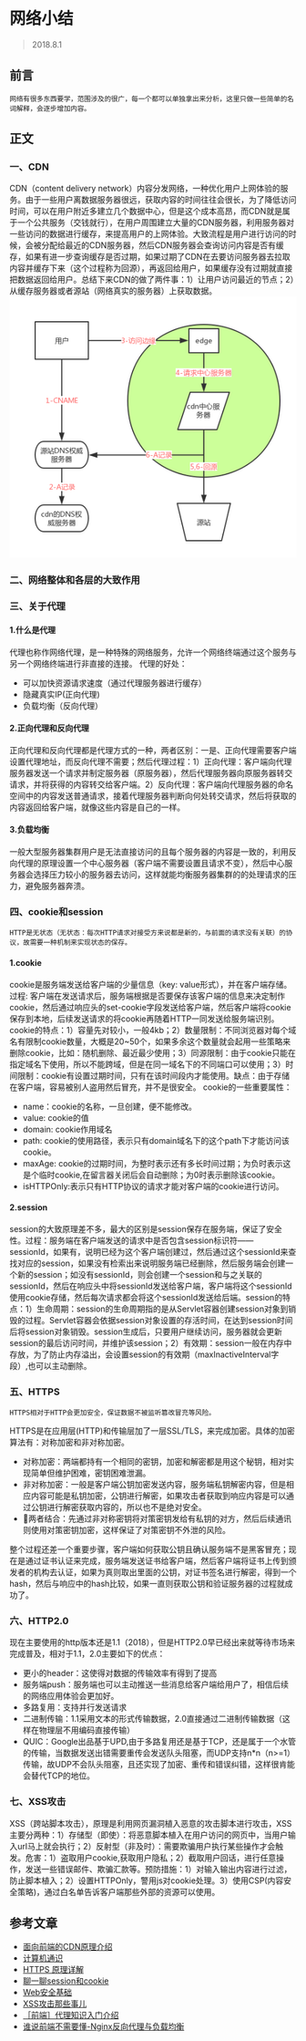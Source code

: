 # 网络小结
>2018.8.1
## 前言
    网络有很多东西要学，范围涉及的很广，每一个都可以单独拿出来分析，这里只做一些简单的名词解释，会逐步增加内容。
## 正文
### 一、CDN
CDN（content delivery network）内容分发网络，一种优化用户上网体验的服务。由于一些用户离数据服务器很远，获取内容的时间往往会很长，为了降低访问时间，可以在用户附近多建立几个数据中心，但是这个成本高昂，而CDN就是属于一个公共服务（交钱就行），在用户周围建立大量的CDN服务器，利用服务器对一些访问的数据进行缓存，来提高用户的上网体验。大致流程是用户进行访问的时候，会被分配给最近的CDN服务器，然后CDN服务器会查询访问内容是否有缓存，如果有进一步查询缓存是否过期，如果过期了CDN在去要访问服务器去拉取内容并缓存下来（这个过程称为回源），再返回给用户，如果缓存没有过期就直接把数据返回给用户。总结下来CDN的做了两件事：1）让用户访问最近的节点；2）从缓存服务器或者源站（网络真实的服务器）上获取数据。
![image](/img/02.png)
### 二、网络整体和各层的大致作用

### 三、关于代理
#### 1.什么是代理
代理也称作网络代理，是一种特殊的网络服务，允许一个网络终端通过这个服务与另一个网络终端进行非直接的连接。
代理的好处：
-   可以加快资源请求速度（通过代理服务器进行缓存）
-   隐藏真实IP(正向代理)
-   负载均衡（反向代理）
#### 2.正向代理和反向代理
正向代理和反向代理都是代理方式的一种，两者区别：一是、正向代理需要客户端设置代理地址，而反向代理不需要；然后代理过程：1）正向代理：客户端向代理服务器发送一个请求并制定服务器（原服务器），然后代理服务器向原服务器转交请求，并将获得的内容转交给客户端。2）反向代理：客户端向代理服务器的命名空间中的内容发送普通请求，接着代理服务器判断向何处转交请求，然后将获取的内容返回给客户端，就像这些内容是自己的一样。

#### 3.负载均衡
一般大型服务器集群用户是无法直接访问的且每个服务器的内容是一致的，利用反向代理的原理设置一个中心服务器（客户端不需要设置且请求不变），然后中心服务器会选择压力较小的服务器去访问，这样就能均衡服务器集群的的处理请求的压力，避免服务器奔溃。

### 四、cookie和session
    HTTP是无状态（无状态：每次HTTP请求对接受方来说都是新的，与前面的请求没有关联）的协议，故需要一种机制来实现状态的保存。
#### 1.cookie
cookie是服务端发送给客户端的少量信息（key: value形式），并在客户端存储。过程: 客户端在发送请求后，服务端根据是否要保存该客户端的信息来决定制作cookie，然后通过响应头的set-cookie字段发送给客户端，然后客户端将cookie保存到本地，后续发送请求的将cookie再随着HTTP一同发送给服务端识别。cookie的特点：1）容量先对较小，一般4kb；2）数量限制：不同浏览器对每个域名有限制cookie数量，大概是20~50个，如果多余这个数量就会起用一些策略来删除cookie，比如：随机删除、最近最少使用；3）同源限制：由于cookie只能在指定域名下使用，所以不能跨域，但是在同一域名下的不同端口可以使用；3）时间限制：cookie有设置过期时间，只有在该时间段内才能使用。缺点：由于存储在客户端，容易被别人盗用然后冒充，并不是很安全。
cookie的一些重要属性：
- name：cookie的名称，一旦创建，便不能修改。
- value: cookie的值
- domain: cookie作用域名
- path: cookie的使用路径，表示只有domain域名下的这个path下才能访问该cookie。
- maxAge: cookie的过期时间，为整时表示还有多长时间过期；为负时表示这是个临时cookie,在留言器关闭后会自动删除；为0时表示删除该cookie。
- isHTTPOnly:表示只有HTTP协议的请求才能对客户端的cookie进行访问。
#### 2.session
session的大致原理差不多，最大的区别是session保存在服务端，保证了安全性。过程：服务端在客户端发送的请求中是否包含session标识符——sessionId，如果有，说明已经为这个客户端创建过，然后通过这个sessionId来查找对应的session，如果没有检索出来说明服务端已经删除，然后服务端会创建一个新的session；如没有sessionId，则会创建一个session和与之关联的sessionId，然后在响应头中将sessionId发送给客户端，客户端将这个sessionId使用cookie存储，然后每次请求都会将这个sessionId发送给后端。session的特点：1）生命周期：session的生命周期指的是从Servlet容器创建session对象到销毁的过程。Servlet容器会依据session对象设置的存活时间，在达到session时间后将session对象销毁。session生成后，只要用户继续访问，服务器就会更新session的最后访问时间，并维护该session；2）有效期：session一般在内存中存放，为了防止内存溢出，会设置session的有效期（maxInactiveInterval字段）,也可以主动删除。
### 五、HTTPS
    HTTPS相对于HTTP会更加安全，保证数据不被监听篡改冒充等风险。
HTTPS是在应用层(HTTP)和传输层加了一层SSL/TLS，来完成加密。具体的加密算法有：对称加密和非对称加密。

- 对称加密：两端都持有一个相同的密钥，加密和解密都是用这个秘钥，相对实现简单但维护困难，密钥困难泄漏。
- 非对称加密：一般是客户端公钥加密发送内容，服务端私钥解密内容，但是相应内容可能是私钥加密，公钥进行解密，如果攻击者获取到响应内容是可以通过公钥进行解密获取内容的，所以也不是绝对安全。
-  两者结合：先通过非对称密钥将对策密钥发给有私钥的对方，然后后续通讯则使用对策密钥加密，这样保证了对策密钥不外泄的风险。

整个过程还差一个重要步骤，客户端如何获取公钥且确认服务端不是黑客冒充；现在是通过证书认证来完成，服务端发送证书给客户端，然后客户端将证书上传到颁发者的机构去认证，如果为真则取出里面的公钥，对证书签名进行解密，得到一个hash，然后与响应中的hash比较，如果一直则获取公钥和验证服务器的过程就成功了。
### 六、HTTP2.0
现在主要使用的http版本还是1.1（2018），但是HTTP2.0早已经出来就等待市场来完成普及，相对于1.1，2.0主要如下的优点：
- 更小的header：这使得对数据的传输效率有得到了提高
- 服务端push：服务端也可以主动推送一些消息给客户端给用户了，相信后续的网络应用体验会更加好。
- 多路复用：支持并行发送请求
- 二进制传输：1.1采用文本的形式传输数据，2.0直接通过二进制传输数据（这样在物理层不用编码直接传输）
- QUIC：Google出品基于UPD,由于多路复用还是基于TCP，还是属于一个水管的传输，当数据发送出错需要重传会发送队头阻塞，而UDP支持n*n（n>=1）传输，故UDP不会队头阻塞，且还实现了加密、重传和错误纠错，这样很肯能会替代TCP的地位。
### 七、XSS攻击

XSS（跨站脚本攻击），原理是利用网页漏洞植入恶意的攻击脚本进行攻击，XSS主要分两种：1）存储型（即使）：将恶意脚本植入在用户访问的网页中，当用户输入url马上就会执行；2）反射型（非及时）：需要欺骗用户执行某些操作才会触发。危害：1）盗取用户cookie,获取用户隐私；2）截取用户回话，进行任意操作，发送一些错误邮件、欺骗汇款等。预防措施：1）对输入输出内容进行过滤，防止脚本植入；2）设置HTTPOnly，警用js对cookie处理。3）使用CSP(内容安全策略)，通过白名单告诉客户端那些外部的资源可以使用。

## 参考文章
- [面向前端的CDN原理介绍 ](https://github.com/renaesop/blog/issues/1)
- [计算机通识](https://yuchengkai.cn/docs/zh/cs/)
- [HTTPS 原理详解](http://baijiahao.baidu.com/s?id=1570143475599137&wfr=spider&for=pc)
- [聊一聊session和cookie](https://juejin.im/post/5aede266f265da0ba266e0ef)
- [Web安全基础](https://juejin.im/post/5aeebeac5188256712786c6d)
- [XSS攻击那些事儿](https://juejin.im/entry/5a116ec4f265da4326526f10)
- [［前端］代理知识入门介绍](https://www.cnblogs.com/sxlfzhy/p/6680281.html)
- [谁说前端不需要懂-Nginx反向代理与负载均衡](https://juejin.im/post/5b01336af265da0b8a67e5c9)